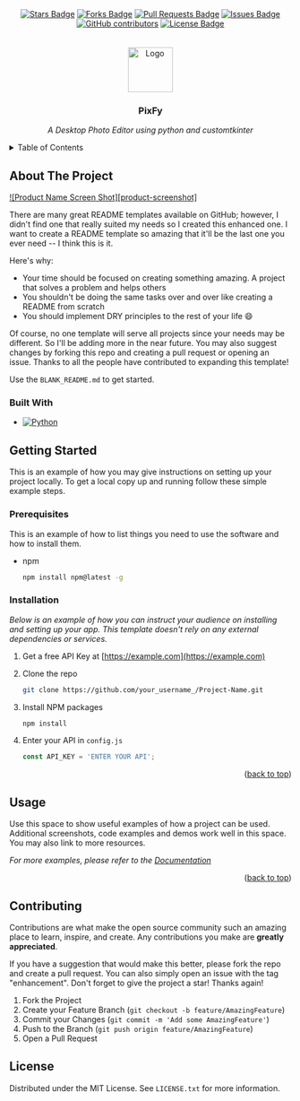 <!-- PROJECT Badges -->
<div align="center">
  <a href="https://github.com/mohamedsaeed138/PixFy_Desktop_Photo_Editor/stargazers"><img src="https://img.shields.io/github/stars/mohamedsaeed138/PixFy_Desktop_Photo_Editor" alt="Stars Badge"/></a>
<a href="https://github.com/mohamedsaeed138/PixFy_Desktop_Photo_Editor/network/members"><img src="https://img.shields.io/github/forks/mohamedsaeed138/PixFy_Desktop_Photo_Editor" alt="Forks Badge"/></a>
<a href="https://github.com/mohamedsaeed138/PixFy_Desktop_Photo_Editor/pulls"><img src="https://img.shields.io/github/issues-pr/mohamedsaeed138/PixFy_Desktop_Photo_Editor" alt="Pull Requests Badge"/></a>
<a href="https://github.com/mohamedsaeed138/PixFy_Desktop_Photo_Editor/issues"><img src="https://img.shields.io/github/issues/mohamedsaeed138/PixFy_Desktop_Photo_Editor" alt="Issues Badge"/></a>
<a href="https://github.com/mohamedsaeed138/PixFy_Desktop_Photo_Editor/graphs/contributors"><img alt="GitHub contributors" src="https://img.shields.io/github/contributors/mohamedsaeed138/PixFy_Desktop_Photo_Editor?color=2b9348"></a>
<a href="https://github.com/mohamedsaeed138/PixFy_Desktop_Photo_Editor/blob/master/LICENSE"><img src="https://img.shields.io/github/license/mohamedsaeed138/PixFy_Desktop_Photo_Editor?color=2b9348" alt="License Badge"/></a>
</div>


<br>

<!-- PROJECT LOGO -->
<br />
<div align="center">
  <a href="https://github.com/mohamedsaeed138/PixFy_Desktop_Photo_Editor">
    <img src="images/logo.ico" alt="Logo" width="80" height="80">
  </a>
  <h3 align="center">PixFy</h3>
  <p align="center">
   <i>A Desktop Photo Editor using python and customtkinter</i></p>
</div>



<!-- TABLE OF CONTENTS -->
<details>
  <summary>Table of Contents</summary>
  <ol>
    <li>
      <a href="#about-the-project">About The Project</a>
      <ul>
        <li><a href="#built-with">Built With</a></li>
      </ul>
    </li>
    <li>
      <a href="#getting-started">Getting Started</a>
      <ul>
        <li><a href="#prerequisites">Prerequisites</a></li>
        <li><a href="#installation">Installation</a></li>
      </ul>
    </li>
    <li><a href="#usage">Usage</a></li>
    <li><a href="#roadmap">Roadmap</a></li>
    <li><a href="#contributing">Contributing</a></li>
    <li><a href="#license">License</a></li>
    <li><a href="#contact">Contact</a></li>
    <li><a href="#acknowledgments">Acknowledgments</a></li>
  </ol>
</details>



<!-- ABOUT THE PROJECT -->
## About The Project

[![Product Name Screen Shot][product-screenshot]](https://example.com)

There are many great README templates available on GitHub; however, I didn't find one that really suited my needs so I created this enhanced one. I want to create a README template so amazing that it'll be the last one you ever need -- I think this is it.

Here's why:
* Your time should be focused on creating something amazing. A project that solves a problem and helps others
* You shouldn't be doing the same tasks over and over like creating a README from scratch
* You should implement DRY principles to the rest of your life :smile:

Of course, no one template will serve all projects since your needs may be different. So I'll be adding more in the near future. You may also suggest changes by forking this repo and creating a pull request or opening an issue. Thanks to all the people have contributed to expanding this template!

Use the `BLANK_README.md` to get started.
### Built With

* [![Python][Angular.io]][Python-url]



<!-- GETTING STARTED -->
## Getting Started

This is an example of how you may give instructions on setting up your project locally.
To get a local copy up and running follow these simple example steps.

### Prerequisites

This is an example of how to list things you need to use the software and how to install them.
* npm
  ```sh
  npm install npm@latest -g
  ```

### Installation

_Below is an example of how you can instruct your audience on installing and setting up your app. This template doesn't rely on any external dependencies or services._

1. Get a free API Key at [https://example.com](https://example.com)
2. Clone the repo

   ```sh
   git clone https://github.com/your_username_/Project-Name.git
   ```
3. Install NPM packages
   ```sh
   npm install
   ```
4. Enter your API in `config.js`
   ```js
   const API_KEY = 'ENTER YOUR API';
   ```

<p align="right">(<a href="#readme-top">back to top</a>)</p>



<!-- USAGE EXAMPLES -->
## Usage

Use this space to show useful examples of how a project can be used. Additional screenshots, code examples and demos work well in this space. You may also link to more resources.

_For more examples, please refer to the [Documentation](https://example.com)_

<p align="right">(<a href="#readme-top">back to top</a>)</p>




<!-- CONTRIBUTING -->
## Contributing

Contributions are what make the open source community such an amazing place to learn, inspire, and create. Any contributions you make are **greatly appreciated**.

If you have a suggestion that would make this better, please fork the repo and create a pull request. You can also simply open an issue with the tag "enhancement".
Don't forget to give the project a star! Thanks again!

1. Fork the Project
2. Create your Feature Branch (`git checkout -b feature/AmazingFeature`)
3. Commit your Changes (`git commit -m 'Add some AmazingFeature'`)
4. Push to the Branch (`git push origin feature/AmazingFeature`)
5. Open a Pull Request
<!-- LICENSE -->
## License

Distributed under the MIT License. See `LICENSE.txt` for more information.
<!-- MARKDOWN LINKS & IMAGES -->
<!-- https://www.markdownguide.org/basic-syntax/#reference-style-links -->

[Angular.io]: https://img.shields.io/badge/python-3670A0?style=for-the-badge&logo=python&logoColor=ffdd54
[Python-url]: https://www.python.org/
